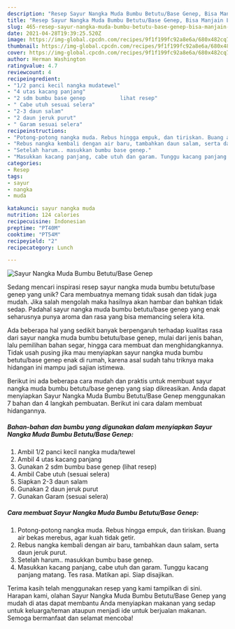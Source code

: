 ```yaml
---
description: "Resep Sayur Nangka Muda Bumbu Betutu/Base Genep, Bisa Manjain Lidah"
title: "Resep Sayur Nangka Muda Bumbu Betutu/Base Genep, Bisa Manjain Lidah"
slug: 465-resep-sayur-nangka-muda-bumbu-betutu-base-genep-bisa-manjain-lidah
date: 2021-04-28T19:39:25.520Z
image: https://img-global.cpcdn.com/recipes/9f1f199fc92a8e6a/680x482cq70/sayur-nangka-muda-bumbu-betutubase-genep-foto-resep-utama.jpg
thumbnail: https://img-global.cpcdn.com/recipes/9f1f199fc92a8e6a/680x482cq70/sayur-nangka-muda-bumbu-betutubase-genep-foto-resep-utama.jpg
cover: https://img-global.cpcdn.com/recipes/9f1f199fc92a8e6a/680x482cq70/sayur-nangka-muda-bumbu-betutubase-genep-foto-resep-utama.jpg
author: Herman Washington
ratingvalue: 4.7
reviewcount: 4
recipeingredient:
- "1/2 panci kecil nangka mudatewel"
- "4 utas kacang panjang"
- "2 sdm bumbu base genep           lihat resep"
- " Cabe utuh sesuai selera"
- "2-3 daun salam"
- "2 daun jeruk purut"
- " Garam sesuai selera"
recipeinstructions:
- "Potong-potong nangka muda. Rebus hingga empuk, dan tiriskan. Buang air bekas merebus, agar kuah tidak getir."
- "Rebus nangka kembali dengan air baru, tambahkan daun salam, serta daun jeruk purut."
- "Setelah harum.. masukkan bumbu base genep."
- "Masukkan kacang panjang, cabe utuh dan garam. Tunggu kacang panjang matang. Tes rasa. Matikan api. Siap disajikan."
categories:
- Resep
tags:
- sayur
- nangka
- muda

katakunci: sayur nangka muda 
nutrition: 124 calories
recipecuisine: Indonesian
preptime: "PT40M"
cooktime: "PT54M"
recipeyield: "2"
recipecategory: Lunch

---
```



![Sayur Nangka Muda Bumbu Betutu/Base Genep](https://img-global.cpcdn.com/recipes/9f1f199fc92a8e6a/680x482cq70/sayur-nangka-muda-bumbu-betutubase-genep-foto-resep-utama.jpg)

Sedang mencari inspirasi resep sayur nangka muda bumbu betutu/base genep yang unik? Cara membuatnya memang tidak susah dan tidak juga mudah. Jika salah mengolah maka hasilnya akan hambar dan bahkan tidak sedap. Padahal sayur nangka muda bumbu betutu/base genep yang enak seharusnya punya aroma dan rasa yang bisa memancing selera kita.

Ada beberapa hal yang sedikit banyak berpengaruh terhadap kualitas rasa dari sayur nangka muda bumbu betutu/base genep, mulai dari jenis bahan, lalu pemilihan bahan segar, hingga cara membuat dan menghidangkannya. Tidak usah pusing jika mau menyiapkan sayur nangka muda bumbu betutu/base genep enak di rumah, karena asal sudah tahu triknya maka hidangan ini mampu jadi sajian istimewa.




Berikut ini ada beberapa cara mudah dan praktis untuk membuat sayur nangka muda bumbu betutu/base genep yang siap dikreasikan. Anda dapat menyiapkan Sayur Nangka Muda Bumbu Betutu/Base Genep menggunakan 7 bahan dan 4 langkah pembuatan. Berikut ini cara dalam membuat hidangannya.

<!--inarticleads1-->

##### Bahan-bahan dan bumbu yang digunakan dalam menyiapkan Sayur Nangka Muda Bumbu Betutu/Base Genep:

1. Ambil 1/2 panci kecil nangka muda/tewel
1. Ambil 4 utas kacang panjang
1. Gunakan 2 sdm bumbu base genep           (lihat resep)
1. Ambil  Cabe utuh (sesuai selera)
1. Siapkan 2-3 daun salam
1. Gunakan 2 daun jeruk purut
1. Gunakan  Garam (sesuai selera)




<!--inarticleads2-->

##### Cara membuat Sayur Nangka Muda Bumbu Betutu/Base Genep:

1. Potong-potong nangka muda. Rebus hingga empuk, dan tiriskan. Buang air bekas merebus, agar kuah tidak getir.
1. Rebus nangka kembali dengan air baru, tambahkan daun salam, serta daun jeruk purut.
1. Setelah harum.. masukkan bumbu base genep.
1. Masukkan kacang panjang, cabe utuh dan garam. Tunggu kacang panjang matang. Tes rasa. Matikan api. Siap disajikan.




Terima kasih telah menggunakan resep yang kami tampilkan di sini. Harapan kami, olahan Sayur Nangka Muda Bumbu Betutu/Base Genep yang mudah di atas dapat membantu Anda menyiapkan makanan yang sedap untuk keluarga/teman ataupun menjadi ide untuk berjualan makanan. Semoga bermanfaat dan selamat mencoba!
